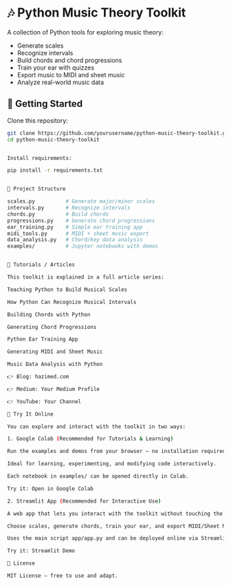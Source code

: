 # 🎶 Python Music Theory Toolkit

A collection of Python tools for exploring music theory:
- Generate scales
- Recognize intervals
- Build chords and chord progressions
- Train your ear with quizzes
- Export music to MIDI and sheet music
- Analyze real-world music data

## 🚀 Getting Started

Clone this repository:

```bash
git clone https://github.com/yourusername/python-music-theory-toolkit.git
cd python-music-theory-toolkit


Install requirements:

pip install -r requirements.txt


📂 Project Structure

scales.py          # Generate major/minor scales
intervals.py       # Recognize intervals
chords.py          # Build chords
progressions.py    # Generate chord progressions
ear_training.py    # Simple ear training app
midi_tools.py      # MIDI + sheet music export
data_analysis.py   # Chord/key data analysis
examples/          # Jupyter notebooks with demos


📖 Tutorials / Articles

This toolkit is explained in a full article series:

Teaching Python to Build Musical Scales

How Python Can Recognize Musical Intervals

Building Chords with Python

Generating Chord Progressions

Python Ear Training App

Generating MIDI and Sheet Music

Music Data Analysis with Python

👉 Blog: hazimed.com

👉 Medium: Your Medium Profile

👉 YouTube: Your Channel

🎹 Try It Online

You can explore and interact with the toolkit in two ways:

1. Google Colab (Recommended for Tutorials & Learning)

Run the examples and demos from your browser — no installation required.

Ideal for learning, experimenting, and modifying code interactively.

Each notebook in examples/ can be opened directly in Colab.

Try it: Open in Google Colab

2. Streamlit App (Recommended for Interactive Use)

A web app that lets you interact with the toolkit without touching the code.

Choose scales, generate chords, train your ear, and export MIDI/Sheet Music with a simple interface.

Uses the main script app/app.py and can be deployed online via Streamlit Cloud or your own server.

Try it: Streamlit Demo

📜 License

MIT License – free to use and adapt.